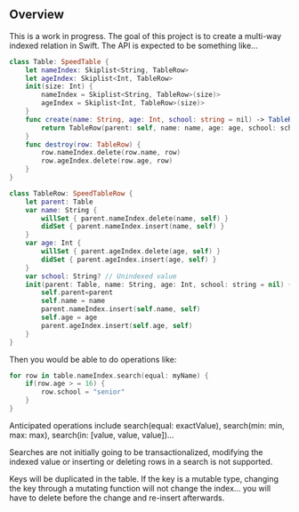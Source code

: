 ## Overview

This is a work in progress. The goal of this project is to create a multi-way indexed relation in Swift. The API is expected to be something like...

```swift
class Table: SpeedTable {
	let nameIndex: Skiplist<String, TableRow>
	let ageIndex: Skiplist<Int, TableRow>
	init(size: Int) {
		nameIndex = Skiplist<String, TableRow>(size)>
		ageIndex = Skiplist<Int, TableRow>(size)>
	}
	func create(name: String, age: Int, school: string = nil) -> TableRow{
		return TableRow(parent: self, name: name, age: age, school: school)
	}
	func destroy(row: TableRow) {
		row.nameIndex.delete(row.name, row)
		row.ageIndex.delete(row.age, row)
	}
}

class TableRow: SpeedTableRow {
	let parent: Table
	var name: String {
		willSet { parent.nameIndex.delete(name, self) }
		didSet { parent.nameIndex.insert(name, self) }
	}
	var age: Int {
		willSet { parent.ageIndex.delete(age, self) }
		didSet { parent.ageIndex.insert(age, self) }
	}
	var school: String? // Unindexed value
	init(parent: Table, name: String, age: Int, school: string = nil) {
		self.parent=parent
		self.name = name
		parent.nameIndex.insert(self.name, self)
		self.age = age
		parent.ageIndex.insert(self.age, self)
	}
}
```

Then you would be able to do operations like:

```swift
for row in table.nameIndex.search(equal: myName) {
	if(row.age > = 16) {
		row.school = "senior"
	}
}
```

Anticipated operations include search(equal: exactValue), search(min: min, max: max), search(in: [value, value, value])...

Searches are not initially going to be transactionalized, modifying the indexed value or inserting or deleting rows in a search is not supported.

Keys will be duplicated in the table. If the key is a mutable type, changing the key through a mutating function will not change the index... you will have to delete before the change and re-insert afterwards.
